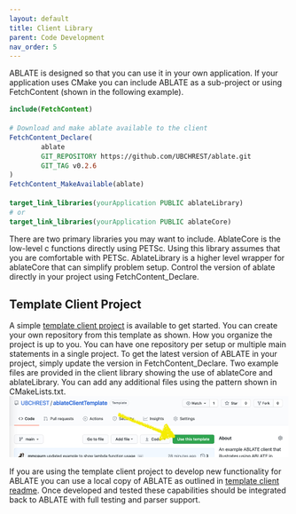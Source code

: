 ```yaml
---
layout: default
title: Client Library
parent: Code Development
nav_order: 5
---
```


ABLATE is designed so that you can use it in your own application.  If your application uses CMake you can include ABLATE as a sub-project or using FetchContent (shown in the following example).

```cmake
include(FetchContent)

# Download and make ablate available to the client
FetchContent_Declare(
        ablate
        GIT_REPOSITORY https://github.com/UBCHREST/ablate.git
        GIT_TAG v0.2.6
)
FetchContent_MakeAvailable(ablate)

target_link_libraries(yourApplication PUBLIC ablateLibrary)
# or
target_link_libraries(yourApplication PUBLIC ablateCore)
```

There are two primary libraries you may want to include.  AblateCore is the low-level c functions directly using PETSc.  Using this library assumes that you are comfortable with PETSc.  AblateLibrary is a higher level wrapper for ablateCore that can simplify problem setup.  Control the version of ablate directly in your project using FetchContent_Declare.

## Template Client Project
A simple [template client project](https://github.com/UBCHREST/ablateClientTemplate) is available to get started.  You can create your own repository from this template as shown.  How you organize the project is up to you. You can have one repository per setup or multiple main statements in a single project.  To get the latest version of ABLATE in your project, simply update the version in FetchContent_Declare. Two example files are provided in the client library showing the use of ablateCore and ablateLibrary.  You can add any additional files using the pattern shown in CMakeLists.txt.
    ![github_template_project](assets/github_template_project.png)

If you are using the template client project to develop new functionality for ABLATE you can use a local copy of ABLATE as outlined in [template client readme](https://github.com/UBCHREST/ablateClientTemplate/blob/main/README.md). Once developed and tested these capabilities should be integrated back to ABLATE with full testing and parser support.
